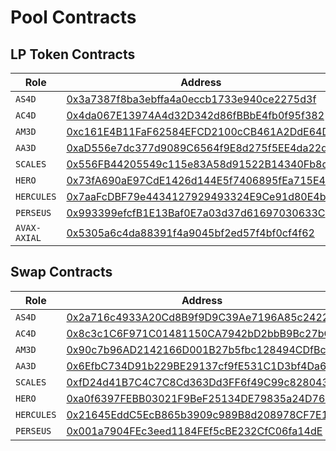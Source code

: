 # Pool Contracts

## LP Token Contracts

| Role         | Address                                                                                                               |
| ------------ | --------------------------------------------------------------------------------------------------------------------- |
| `AS4D`       | [0x3a7387f8ba3ebffa4a0eccb1733e940ce2275d3f](https://snowtrace.io/address/0x3a7387f8ba3ebffa4a0eccb1733e940ce2275d3f) |
| `AC4D`       | [0x4da067E13974A4d32D342d86fBBbE4fb0f95f382](https://snowtrace.io/address/0x4da067E13974A4d32D342d86fBBbE4fb0f95f382) |
| `AM3D`       | [0xc161E4B11FaF62584EFCD2100cCB461A2DdE64D1](https://snowtrace.io/address/0xc161E4B11FaF62584EFCD2100cCB461A2DdE64D1) |
| `AA3D`       | [0xaD556e7dc377d9089C6564f9E8d275f5EE4da22d](https://snowtrace.io/address/0xaD556e7dc377d9089C6564f9E8d275f5EE4da22d) |
| `SCALES`     | [0x556FB44205549c115e83A58d91522B14340Fb8d3](https://snowtrace.io/address/0x556FB44205549c115e83A58d91522B14340Fb8d3) |
| `HERO`       | [0x73fA690aE97CdE1426d144E5f7406895fEa715E4](https://snowtrace.io/address/0x73fA690aE97CdE1426d144E5f7406895fEa715E4) |
| `HERCULES`   | [0x7aaFcDBF79e4434127929493324E9Ce91d80E4bB](https://snowtrace.io/address/0x7aaFcDBF79e4434127929493324E9Ce91d80E4bB) |
| `PERSEUS`    | [0x993399efcfB1E13Baf0E7a03d37d61697030633C](https://snowtrace.io/address/0x993399efcfB1E13Baf0E7a03d37d61697030633C) |
| `AVAX-AXIAL` | [0x5305a6c4da88391f4a9045bf2ed57f4bf0cf4f62](https://snowtrace.io/address/0x5305a6c4da88391f4a9045bf2ed57f4bf0cf4f62) |

## Swap Contracts

| Role       | Address                                                                                                               |
| ---------- | --------------------------------------------------------------------------------------------------------------------- |
| `AS4D`     | [0x2a716c4933A20Cd8B9f9D9C39Ae7196A85c24228](https://snowtrace.io/address/0x2a716c4933A20Cd8B9f9D9C39Ae7196A85c24228) |
| `AC4D`     | [0x8c3c1C6F971C01481150CA7942bD2bbB9Bc27bC7](https://snowtrace.io/address/0x8c3c1C6F971C01481150CA7942bD2bbB9Bc27bC7) |
| `AM3D`     | [0x90c7b96AD2142166D001B27b5fbc128494CDfBc8](https://snowtrace.io/address/0x90c7b96AD2142166D001B27b5fbc128494CDfBc8) |
| `AA3D`     | [0x6EfbC734D91b229BE29137cf9fE531C1D3bf4Da6](https://snowtrace.io/address/0x6EfbC734D91b229BE29137cf9fE531C1D3bf4Da6) |
| `SCALES`   | [0xfD24d41B7C4C7C8Cd363Dd3FF6f49C99c8280430](https://snowtrace.io/address/0xfd24d41b7c4c7c8cd363dd3ff6f49c99c8280430) |
| `HERO`     | [0xa0f6397FEBB03021F9BeF25134DE79835a24D76e](https://snowtrace.io/address/0xa0f6397FEBB03021F9BeF25134DE79835a24D76e) |
| `HERCULES` | [0x21645EddC5EcB865b3909c989B8d208978CF7E16](https://snowtrace.io/address/0x21645EddC5EcB865b3909c989B8d208978CF7E16) |
| `PERSEUS`  | [0x001a7904FEc3eed1184FEf5cBE232CfC06fa14dE](https://snowtrace.io/address/0x001a7904FEc3eed1184FEf5cBE232CfC06fa14dE) |
